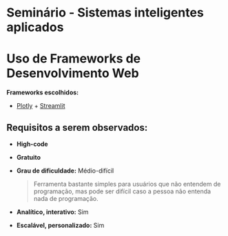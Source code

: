 # Seminário - Sistemas inteligentes aplicados

# Uso de Frameworks de Desenvolvimento Web

**Frameworks escolhidos:** 
- [Plotly](https://plotly.com/) + [Streamlit](https://streamlit.io/)

## Requisitos a serem observados:

- **High-code**
- **Gratuito**
- **Grau de dificuldade:** Médio-difícil

    > Ferramenta bastante simples para usuários que não entendem de programação, mas pode ser difícil caso a pessoa não entenda nada de programação.
- **Analítico, interativo:** Sim
- **Escalável, personalizado:** Sim
